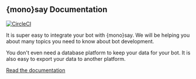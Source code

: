 ## {mono}say Documentation

[![CircleCI](https://circleci.com/gh/monosay/docs/tree/master.png)](https://circleci.com/gh/monosay/docs/tree/master)

It is super easy to integrate your bot with {mono}say. We will be helping you about many topics you need to know about bot development.

You don't even need a database platform to keep your data for your bot. It is also easy to export your data to another platform.

[Read the documentation](https://docs.monosay.com)
